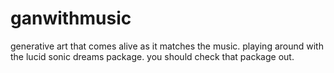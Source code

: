 # ganwithmusic
generative art that comes alive as it matches the music. playing around with the lucid sonic dreams package. you should check that package out. 
